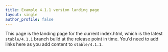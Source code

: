 ```yaml
---
title: Example 4.1.1 version landing page
layout: single
author_profile: false
---
```


This page is the landing page for the current index.html, which is the latest `stable/4.1.1` branch build at the release point in time. You'd need to add links here as you add content to `stable/4.1.1`.